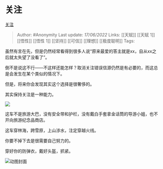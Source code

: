 # 关注
[关注](https://zhuanlan.zhihu.com/p/527667081)

> Author: #Anonymity 
Last update: *17/06/2022* 
Links: [[天赋]] [[天赋 1]] [[悟性]] [[悟性 1]] [[坚持]] [[可信]] [[理想]] [[极度聪明]]
Tags: 

虽然有言在先，但是仍然经常看得到很多人说“原来最爱的答主就是xx，自从xx之后就太失望了没看了”。

倒不是说这不行——不这样还能怎样？取消关注错误信源仍然是有必要的，而这总是会发生在某个类似的情况下。

但是，将来你会发现其实这个选择是很奢侈的。

其实保持关注是一种能力。

![](https://pic3.zhimg.com/v2-115bf6cf9304eb61b0b9f7432f8fdaca_b.jpg)

这车不是旅游大巴，没有安全带和护栏，没有戴白手套拿金话筒的导游小姐，也不开向旅游纪念品商店。

这车穿林海，跨雪原，上山涉水，注定穿越火线。

你要不掉下去是很需要自己努力的。

穿好你的防弹衣，戴好头盔，抓紧。

![动图封面](https://pic2.zhimg.com/v2-f22796d4f27aaff2aa9e8076100880c1_b.jpg)

